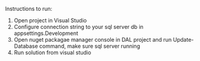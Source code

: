 Instructions to run:

1) Open project in Visual Studio
2) Configure connection string to your sql server db in appsettings.Development
3) Open nuget packagae manager console in DAL project and run Update-Database command, make sure sql server running
4) Run solution from visual studio
